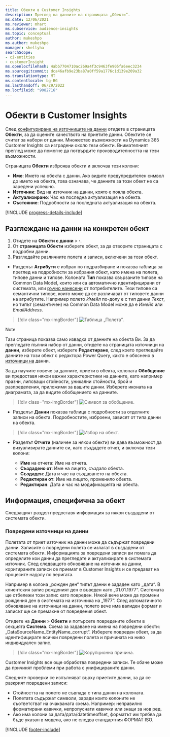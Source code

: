```yaml
---
title: Обекти в Customer Insights
description: Преглед на данните на страницата „Обекти“.
ms.date: 12/06/2021
ms.reviewer: mhart
ms.subservice: audience-insights
ms.topic: conceptual
author: mukeshpo
ms.author: mukeshpo
manager: shellyha
searchScope:
- ci-entities
- customerInsight
ms.openlocfilehash: 4abb7704710ac269a4f3c9463fe905fa6eec3234
ms.sourcegitcommit: dca46afb9e23ba87a0ff59a1776c1d139e209a32
ms.translationtype: MT
ms.contentlocale: bg-BG
ms.lasthandoff: 06/29/2022
ms.locfileid: "9082716"
---
```

# <a name="entities-in-customer-insights"></a>Обекти в Customer Insights

След [конфигуриране на източниците на данни](data-sources.md) отидете в страницата **Обекти**, за да оцените качеството на приетите данни. Обектите се считат за набори от данни. Множество възможности на Dynamics 365 Customer Insights са изградени около тези обекти. Внимателният преглед може да помогне да потвърдите производителността на тези възможности.

Страницата **Обекти** изброява обекти и включва тези колони:

- **Име**: Името на обекта с данни. Ако видите предупредителен символ до името на обекта, това означава, че данните за този обект не са заредени успешно.
- **Източник**: Вид на източник на данни, която е пояла обекта.
- **Актуализирано**: Час на последна актуализация на обекта.
- **Състояние**: Подробности за последната актуализация на обекта.

[!INCLUDE [progress-details-include](includes/progress-details-pane.md)]

## <a name="explore-a-specific-entitys-data"></a>Разглеждане на данни на конкретен обект

1. Отидете на **Обекти с данни** > **·**.
1. От **страницата Обекти** изберете обект, за да отворите страницата с подробни данни.  
1. Разгледайте различните полета и записи, включени за този обект.

- Разделът **Атрибути** е избран по подразбиране и показва таблица за преглед на подробности за избрания обект, като имена на полета, типове данни и типове. Колоната **Тип** показва свързаните типове на Common Data Model, които или са автоматично идентифицирани от системата, или [ръчно нанесени](map-entities.md) от потребителите. Тези типове са семантични типове, които може да се различават от типовете данни на атрибутите. Например полето *Имейл* по-долу е с тип данни *Текст*, но типът (семантичен) на Common Data Model може да е *Имейл* или *EmailAddress*.

> [!div class="mx-imgBorder"]
> ![Таблица „Полета”.](media/data-manager-entities-fields.PNG "Таблица „Полета”")

> [!NOTE]
> Тази страница показва само извадка от данните на обекта Ви. За да прегледате пълния набор от данни, отидете на страницата източници на **данни**, изберете обект, изберете **Редактиране**, след което прегледайте данните на този обект с редактора Power Query, както е обяснено в [източници на](data-sources.md) данни.

За да научите повече за данните, приети в обекта, колоната **Обобщение** ви предоставя някои важни характеристики на данните, като например празни, липсващи стойности, уникални стойности, брой и разпределения, приложими за вашите данни. Изберете иконата на диаграмата, за да видите обобщението на данните.

> [!div class="mx-imgBorder"]
> ![Символ за обобщение.](media/data-manager-entities-summary.png "Таблица за обобщение на данни")

- Разделът **Данни** показва таблица с подробности за отделните записи на обекта. Подробностите, изброени, зависят от типа данни на обекта.

> [!div class="mx-imgBorder"]
> ![Избор на обект.](media/data-manager-entities-data.png "Изберете обект")

- Разделът **Отчети** (наличен за някои обекти) ви дава възможност да визуализирате данните си, като създадете отчет, и включва тези колони:

  - **Име** на отчета: Име на отчета.
  - **Създадено от**: Име на лицето, създало обекта.
  - **Създаден**: Дата и час на създаването на обекта.
  - **Редактиран от**: Име на лицето, променило обекта.
  - **Редактиран**: Дата и час на модификацията на обекта. 

## <a name="entity-specific-information"></a>Информация, специфична за обект

Следващият раздел предоставя информация за някои създадени от системата обекти.

### <a name="corrupted-data-sources"></a>Повредени източници на данни

Полетата от приет източник на данни може да съдържат повредени данни. Записите с повредени полета се излагат в създадени от системата обекти. Информацията за повредени записи ви помага да определите кои данни да прегледате и актуализирате в системата източник. След следващото обновяване на източник на данни, коригираните записи се приемат в Customer Insights и се предават на процесите надолу по веригата. 

Например в колона „рожден ден“ типът данни е зададен като „дата“. В клиентския запис рожденият ден е въведен като „01.01.1977“. Системата ще отбележи този запис като повреден. Някой вече може да промени рождения ден в системата на източника на „1977“. След автоматичното обновяване на източници на данни, полето вече има валиден формат и записът ще се премахне от повредения обект. 

Отидете на **Данни** > **Обекти** и потърсете повредените обекти в секцията **Система**. Схема за задаване на имена на повредени обекти: „DataSourceName_EntityName_corrupt“. Изберете повреден обект, за да идентифицирате всички повредени полета и причината на ниво индивидуален запис.
> [!div class="mx-imgBorder"]
> ![Корупционна причина.](media/corruption-reason.png "Причина за корупция")

Customer Insights все още обработва повредени записи. Те обаче може да причинят проблеми при работа с унифицираните данни.

Следните проверки се изпълняват върху приетите данни, за да се разкрият повредени записи: 

- Стойността на полето не съвпада с типа данни на колоната.
- Полетата съдържат символи, заради които колоните не съответстват на очакваната схема. Например: неправилно форматирани кавички, непропуснати кавички или знаци за нов ред.
- Ако има колони за дата/дата/datetimeoffset, форматът им трябва да бъде указан в модела, ако не следва стандартния ФОРМАТ ISO.


[!INCLUDE [footer-include](includes/footer-banner.md)]
